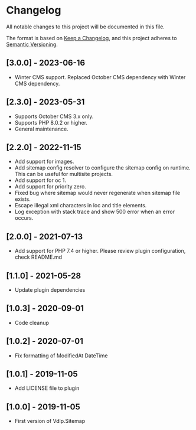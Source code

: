 # Changelog
All notable changes to this project will be documented in this file.

The format is based on [Keep a Changelog](https://keepachangelog.com/en/1.0.0/),
and this project adheres to [Semantic Versioning](https://semver.org/spec/v2.0.0.html).

## [3.0.0] - 2023-06-16

* Winter CMS support. Replaced October CMS dependency with Winter CMS dependency.

## [2.3.0] - 2023-05-31

* Supports October CMS 3.x only.
* Supports PHP 8.0.2 or higher.
* General maintenance.

## [2.2.0] - 2022-11-15

* Add support for images.
* Add sitemap config resolver to configure the sitemap config on runtime. This can be useful for multisite projects.
* Add support for oc 1.
* Add support for priority zero.
* Fixed bug where sitemap would never regenerate when sitemap file exists.
* Escape illegal xml characters in loc and title elements.
* Log exception with stack trace and show 500 error when an error occurs.

## [2.0.0] - 2021-07-13

* Add support for PHP 7.4 or higher. Please review plugin configuration, check README.md

## [1.1.0] - 2021-05-28

* Update plugin dependencies

## [1.0.3] - 2020-09-01

* Code cleanup

## [1.0.2] - 2020-07-01

* Fix formatting of ModifiedAt DateTime

## [1.0.1] - 2019-11-05

* Add LICENSE file to plugin

## [1.0.0] - 2019-11-05

* First version of Vdlp.Sitemap
